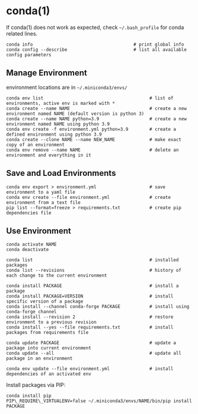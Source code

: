 # conda(1)

If conda(1) does not work as expected, check `~/.bash_profile` for conda related lines.

    conda info                                      # print global info
    conda config --describe                         # list all available config parameters

## Manage Environment

  environment locations are in `~/.miniconda3/envs/`

    conda env list                                        # list of environments, active env is marked with *
    conda create --name NAME                              # create a new environment named NAME (default version is python 3)
    conda create --name NAME python=3.9                   # create a new environment named NAME using python 3.9
    conda env create -f environment.yml python=3.9        # create a defined environment using python 3.9
    conda create --clone NAME --name NEW_NAME             # make exact copy of an environment
    conda env remove --name NAME                          # delete an environment and everything in it

## Save and Load Environments

    conda env export > environment.yml                    # save environment to a yaml file
    conda env create --file environment.yml               # create environment from a text file
    pip list --format=freeze > requirements.txt           # create pip dependencies file

## Use Environment

    conda activate NAME
    conda deactivate

    conda list                                            # installed packages
    conda list --revisions                                # history of each change to the current environment

    conda install PACKAGE                                 # install a package
    conda install PACKAGE=VERSION                         # install specific version of a package
    conda install --channel conda-forge PACKAGE           # install using conda-forge channel
    conda install --revision 2                            # restore environment to a previous revision
    conda install --yes --file requirements.txt           # install packages from requirements file

    conda update PACKAGE                                  # update a package into current environment
    conda update --all                                    # update all package in an environment

    conda env update --file environment.yml               # install dependencies of an activated env

Install packages via PIP:

    conda install pip
    PIP\_REQUIRE\_VIRTUALENV=false ~/.miniconda3/envs/NAME/bin/pip install PACKAGE

